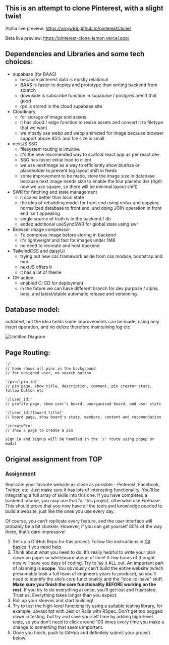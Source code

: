 ## This is an attempt to clone Pinterest, with a slight twist

Alpha live preview: https://vikyw89.github.io/pinterestClone/

Beta live preview: https://pinterest-clone-lemon.vercel.app/

## Dependencies and Libraries and some tech choices:
- supabase (for BAAS)
  - because pinterest data is mostly relational
  - BAAS is faster to deploy and prototype than writing backend from scratch
  - downside is subscribe function in supabase / postgres aren't that good
  - rpc is stored in the cloud supabase site
- Cloudinary
  - for storage of image and assets
  - it has cloud / edge function to resize assets and convert it to filetype that we want
  - we mostly use webp and webp animated for image because browser support above 95% and file size is small
- nextJS SSG
  - filesystem routing is intuitive
  - it's the new recomended way to scafold react app as per react.dev
  - SSG has faster initial load to client
  - we use nextImage as a way to efficiently show blurhas or placeholder to prevent big layout shift in feeds
  - some improvement to be made, store the image size in database because next image needs size to enable the blur placeholder (right now we use square, so there will be minimal layout shift)
- SWR for fetching and state management
  - it scales better than local state
  - the idea of rebuilding model for front end using redux and copying normalized database to front end, and doing JOIN operation in front end isn't appealing
  - single source of truth is in the backend / db
  - added additional useSyncSWR for global state using swr
- Browser image compressor
  - To compress image before storing in backend
  - it's lightweight and fast for images under 1MB
  - no need to recreate and host backend
- TailwindCSS and daisyUI
  - trying out new css framework aside from css module, bootstrap and mui
  - nextJS offers it
  - it has a lot of theme
- GH action
  - enabled CI CD for deployment
  - in the future we can have different branch for dev purpose / alpha, beta, and latest/stable automatic release and versioning.

## Database model:

outdated, but the idea holds
some improvements can be made, using only insert operation, and no delete therefore maintaining log etc

![Untitled Diagram](https://user-images.githubusercontent.com/112059651/236874824-c1aec858-89e1-470c-9272-f88961ab3abc.jpg)

## Page Routing:

```
'/'
// home shows all pins in the background
// for unsigned user, no search button

'/pin/[pin_id]'
// pin page, show title, description, comment, pin creator stats, follow button etc

'/[user_id]'
// profile page, show user's board, unorganized board, and user stats

'/[user_id]/[board_title]'
// board page, show board's stats, members, content and recomendation

'/createPin'
// show a page to create a pin

sign in and signup will be handled in the '/' route using popup or modal

```

## Original assignment from TOP
<section id="assignment">
  <h3><a href="#assignment" class="anchor-link">Assignment</a></h3>

  <div class="lesson-content__panel">
    <p>Replicate your favorite website as close as possible - Pinterest, Facebook, Twitter, etc. Just make sure it has lots of interesting functionality. You’ll be integrating a full array of skills into this one. If you have completed a backend course, you may use that for this project, otherwise use Firebase. This should prove that you now have all the tools and knowledge needed to build a website, just like the ones you use every day.</p>
    <p>Of course, you can’t replicate every feature, and the user interface will probably be a bit clunkier. However, if you can get yourself 80% of the way there, that’s darn impressive!</p>
    <ol>
      <li>Set up a GitHub Repo for this project. Follow the instructions in <a href="https://www.theodinproject.com/paths/foundations/courses/foundations/lessons/git-basics" target="_blank" rel="noopener noreferrer">Git basics</a> if you need help.</li>
      <li>Think about what you need to do. It’s really helpful to write your plan down on paper or whiteboard ahead of time! A few hours of thought now will save you days of coding. Try to lay it ALL out. An important part of planning is <strong>scope</strong>. You obviously can’t build the entire website (which presumably took a full team of engineers years to produce), so you’ll need to identify the site’s core functionality and the “nice-to-have” stuff. <strong>Make sure you finish the core functionality BEFORE working on the rest.</strong> If you try to do everything at once, you’ll get lost and frustrated. Trust us. Everything takes longer than you expect.</li>
      <li>Roll up your sleeves and start building!</li>
      <li>Try to test the high-level functionality using a suitable testing library, for example, Javascript with Jest or Rails with RSpec. Don’t get too bogged down in testing, but try and save yourself time by adding high-level tests, so you don’t need to click around 100 times every time you make a change to something that seems important.</li>
      <li>Once you finish, push to GitHub and definitely submit your project below!</li>
    </ol>
  </div>

</section>
